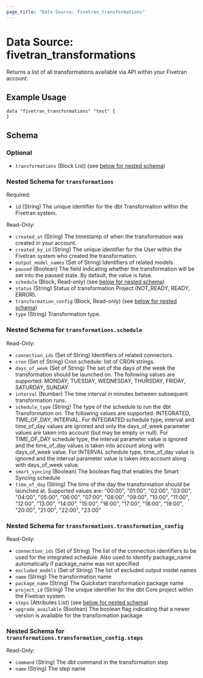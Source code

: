 ```yaml
---
page_title: "Data Source: fivetran_transformations"
---
```


# Data Source: fivetran_transformations

Returns a list of all transformations available via API within your Fivetran account.

## Example Usage

```hcl
data "fivetran_transformations" "test" {
}
```

<!-- schema generated by tfplugindocs -->
## Schema

### Optional

- `transformations` (Block List) (see [below for nested schema](#nestedblock--transformations))

<a id="nestedblock--transformations"></a>
### Nested Schema for `transformations`

Required:

- `id` (String) The unique identifier for the dbt Transformation within the Fivetran system.

Read-Only:

- `created_at` (String) The timestamp of when the transformation was created in your account.
- `created_by_id` (String) The unique identifier for the User within the Fivetran system who created the transformation.
- `output_model_names` (Set of String) Identifiers of related models.
- `paused` (Boolean) The field indicating whether the transformation will be set into the paused state. By default, the value is false.
- `schedule` (Block, Read-only) (see [below for nested schema](#nestedblock--transformations--schedule))
- `status` (String) Status of transformation Project (NOT_READY, READY, ERROR).
- `transformation_config` (Block, Read-only) (see [below for nested schema](#nestedblock--transformations--transformation_config))
- `type` (String) Transformation type.

<a id="nestedblock--transformations--schedule"></a>
### Nested Schema for `transformations.schedule`

Read-Only:

- `connection_ids` (Set of String) Identifiers of related connectors.
- `cron` (Set of String) Cron schedule: list of CRON strings.
- `days_of_week` (Set of String) The set of the days of the week the transformation should be launched on. The following values are supported: MONDAY, TUESDAY, WEDNESDAY, THURSDAY, FRIDAY, SATURDAY, SUNDAY.
- `interval` (Number) The time interval in minutes between subsequent transformation runs.
- `schedule_type` (String) The type of the schedule to run the dbt Transformation on. The following values are supported: INTEGRATED, TIME_OF_DAY, INTERVAL. For INTEGRATED schedule type, interval and time_of_day values are ignored and only the days_of_week parameter values are taken into account (but may be empty or null). For TIME_OF_DAY schedule type, the interval parameter value is ignored and the time_of_day values is taken into account along with days_of_week value. For INTERVAL schedule type, time_of_day value is ignored and the interval parameter value is taken into account along with days_of_week value.
- `smart_syncing` (Boolean) The boolean flag that enables the Smart Syncing schedule
- `time_of_day` (String) The time of the day the transformation should be launched at. Supported values are: "00:00", "01:00", "02:00", "03:00", "04:00", "05:00", "06:00", "07:00", "08:00", "09:00", "10:00", "11:00", "12:00", "13:00", "14:00", "15:00", "16:00", "17:00", "18:00", "19:00", "20:00", "21:00", "22:00", "23:00"


<a id="nestedblock--transformations--transformation_config"></a>
### Nested Schema for `transformations.transformation_config`

Read-Only:

- `connection_ids` (Set of String) The list of the connection identifiers to be used for the integrated schedule. Also used to identify package_name automatically if package_name was not specified
- `excluded_models` (Set of String) The list of excluded output model names
- `name` (String) The transformation name
- `package_name` (String) The Quickstart transformation package name
- `project_id` (String) The unique identifier for the dbt Core project within the Fivetran system
- `steps` (Attributes List) (see [below for nested schema](#nestedatt--transformations--transformation_config--steps))
- `upgrade_available` (Boolean) The boolean flag indicating that a newer version is available for the transformation package

<a id="nestedatt--transformations--transformation_config--steps"></a>
### Nested Schema for `transformations.transformation_config.steps`

Read-Only:

- `command` (String) The dbt command in the transformation step
- `name` (String) The step name